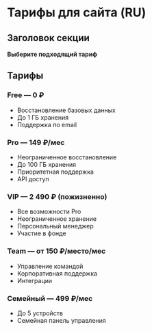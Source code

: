 # Тарифы для сайта (RU)

## Заголовок секции
**Выберите подходящий тариф**

## Тарифы

### Free — 0 ₽
- Восстановление базовых данных
- До 1 ГБ хранения
- Поддержка по email

### Pro — 149 ₽/мес
- Неограниченное восстановление
- До 100 ГБ хранения
- Приоритетная поддержка
- API доступ

### VIP — 2 490 ₽ (пожизненно)
- Все возможности Pro
- Неограниченное хранение
- Персональный менеджер
- Участие в фонде

### Team — от 150 ₽/место/мес
- Управление командой
- Корпоративная поддержка
- Интеграции

### Семейный — 499 ₽/мес
- До 5 устройств
- Семейная панель управления
